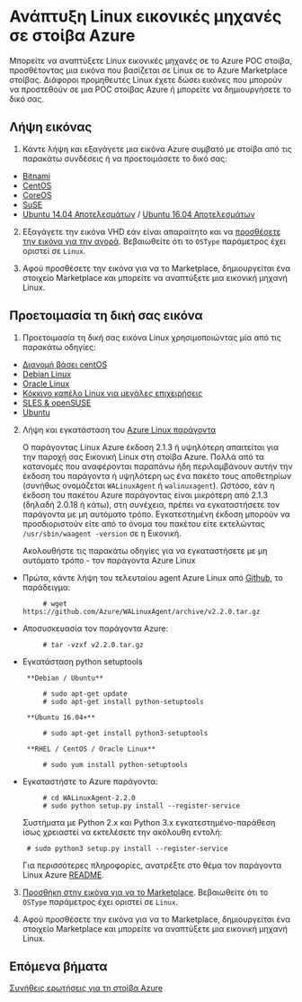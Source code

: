 <properties
    pageTitle="Επισκέπτες Linux στη στοίβα Azure | Microsoft Azure"
    description="Μάθετε πώς να δημιουργήσετε βάσει Linux εικονικές μηχανές σε στοίβα Azure."
    services="azure-stack"
    documentationCenter=""
    authors="anjayajodha"
    manager="byronr"
    editor=""/>

<tags
    ms.service="azure-stack"
    ms.workload="na"
    ms.tgt_pltfrm="na"
    ms.devlang="na"
    ms.topic="article"
    ms.date="09/26/2016"
    ms.author="anajod"/>
    
# <a name="deploy-linux-virtual-machines-on-azure-stack"></a>Ανάπτυξη Linux εικονικές μηχανές σε στοίβα Azure

Μπορείτε να αναπτύξετε Linux εικονικές μηχανές σε το Azure POC στοίβα, προσθέτοντας μια εικόνα που βασίζεται σε Linux σε το Azure Marketplace στοίβας. Διάφοροι προμηθευτές Linux έχετε δώσει εικόνες που μπορούν να προστεθούν σε μια POC στοίβας Azure ή μπορείτε να δημιουργήσετε το δικό σας.

## <a name="download-an-image"></a>Λήψη εικόνας

 1. Κάντε λήψη και εξαγάγετε μια εικόνα Azure συμβατό με στοίβα από τις παρακάτω συνδέσεις ή να προετοιμάσετε το δικό σας:
  - [Bitnami](https://bitnami.com/azure-stack)
  - [CentOS](http://olstacks.cloudapp.net/latest/)
  - [CoreOS](https://stable.release.core-os.net/amd64-usr/current/coreos_production_azure_image.vhd.bz2)
  - [SuSE](https://download.suse.com/Download?buildid=VCFi7y7MsFQ~)
  - [Ubuntu 14.04 Αποτελεσμάτων](https://partner-images.canonical.com/azure/azure_stack/) / [Ubuntu 16.04 Αποτελεσμάτων](http://cloud-images.ubuntu.com/releases/xenial/release/ubuntu-16.04-server-cloudimg-amd64-disk1.vhd.zip)
  
 2. Εξαγάγετε την εικόνα VHD εάν είναι απαραίτητο και να [προσθέσετε την εικόνα για την αγορά](azure-stack-add-vm-image.md). Βεβαιωθείτε ότι το `OSType` παράμετρος έχει οριστεί σε `Linux`.
 
 3. Αφού προσθέσετε την εικόνα για να το Marketplace, δημιουργείται ένα στοιχείο Marketplace και μπορείτε να αναπτύξετε μια εικονική μηχανή Linux.
  
## <a name="prepare-your-own-image"></a>Προετοιμασία τη δική σας εικόνα

1. Προετοιμασία τη δική σας εικόνα Linux χρησιμοποιώντας μία από τις παρακάτω οδηγίες:
 - [Διανομή βάσει centOS](../virtual-machines/virtual-machines-linux-create-upload-centos.md)
 - [Debian Linux](../virtual-machines/virtual-machines-linux-debian-create-upload-vhd.md)
 - [Oracle Linux](../virtual-machines/virtual-machines-linux-oracle-create-upload-vhd.md)
 - [Κόκκινο καπέλο Linux για μεγάλες επιχειρήσεις](../virtual-machines/virtual-machines-linux-redhat-create-upload-vhd.md)
 - [SLES & openSUSE](../virtual-machines/virtual-machines-linux-suse-create-upload-vhd.md)
 - [Ubuntu](../virtual-machines/virtual-machines-linux-create-upload-ubuntu.md)

2. Λήψη και εγκατάσταση του [Azure Linux παράγοντα](https://github.com/Azure/WALinuxAgent/)

    Ο παράγοντας Linux Azure έκδοση 2.1.3 ή υψηλότερη απαιτείται για την παροχή σας Εικονική Linux στη στοίβα Azure. Πολλά από τα κατανομές που αναφέρονται παραπάνω ήδη περιλαμβάνουν αυτήν την έκδοση του παράγοντα ή υψηλότερη ως ένα πακέτο τους αποθετηρίων (συνήθως ονομάζεται `WALinuxAgent` ή `walinuxagent`). Ωστόσο, εάν η έκδοση του πακέτου Azure παράγοντας είναι μικρότερη από 2.1.3 (δηλαδή 2.0.18 ή κάτω), στη συνέχεια, πρέπει να εγκαταστήσετε τον παράγοντα με μη αυτόματο τρόπο. Εγκατεστημένη έκδοση μπορούν να προσδιοριστούν είτε από το όνομα του πακέτου είτε εκτελώντας `/usr/sbin/waagent -version` σε η Εικονική.

    Ακολουθήστε τις παρακάτω οδηγίες για να εγκαταστήσετε με μη αυτόματο τρόπο - τον παράγοντα Azure Linux

 - Πρώτα, κάντε λήψη του τελευταίου agent Azure Linux από [Github](https://github.com/Azure/WALinuxAgent/releases), το παράδειγμα:

            # wget https://github.com/Azure/WALinuxAgent/archive/v2.2.0.tar.gz

 - Αποσυσκευασία τον παράγοντα Azure:

            # tar -vzxf v2.2.0.tar.gz

 - Εγκατάσταση python setuptools

        **Debian / Ubuntu**

            # sudo apt-get update
            # sudo apt-get install python-setuptools

        **Ubuntu 16.04+**

            # sudo apt-get install python3-setuptools

        **RHEL / CentOS / Oracle Linux**

            # sudo yum install python-setuptools

 - Εγκαταστήστε το Azure παράγοντα:

            # cd WALinuxAgent-2.2.0
            # sudo python setup.py install --register-service

    Συστήματα με Python 2.x και Python 3.x εγκατεστημένο-παράθεση ίσως χρειαστεί να εκτελέσετε την ακόλουθη εντολή:

        # sudo python3 setup.py install --register-service

    Για περισσότερες πληροφορίες, ανατρέξτε στο θέμα τον παράγοντα Linux Azure [README](https://github.com/Azure/WALinuxAgent/blob/master/README.md).

3. [Προσθήκη στην εικόνα για να το Marketplace](azure-stack-add-vm-image.md). Βεβαιωθείτε ότι το `OSType` παράμετρος έχει οριστεί σε `Linux`.

4. Αφού προσθέσετε την εικόνα για να το Marketplace, δημιουργείται ένα στοιχείο Marketplace και μπορείτε να αναπτύξετε μια εικονική μηχανή Linux.

## <a name="next-steps"></a>Επόμενα βήματα

[Συνήθεις ερωτήσεις για τη στοίβα Azure](azure-stack-faq.md)
